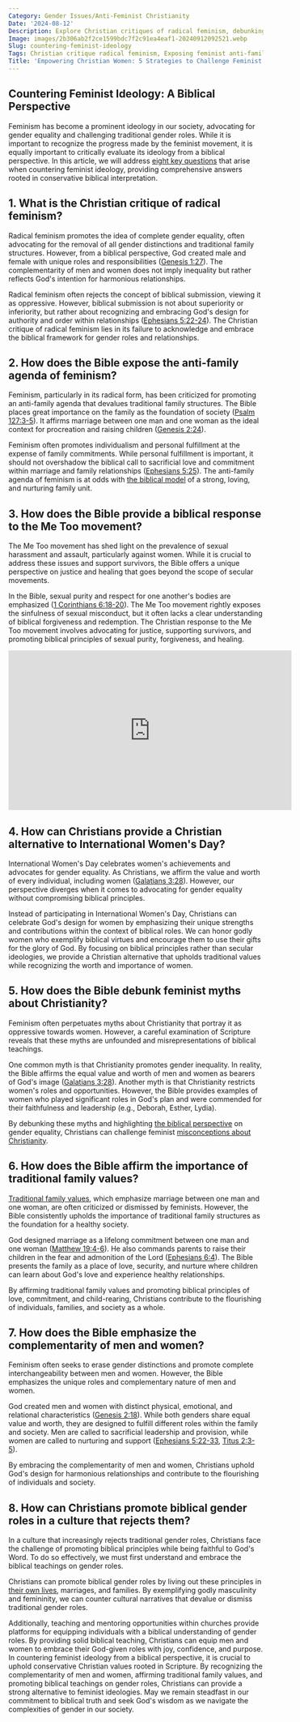 ```yaml
---
Category: Gender Issues/Anti-Feminist Christianity
Date: '2024-08-12'
Description: Explore Christian critiques of radical feminism, debunking feminist myths through a biblical lens, and providing an alternative perspective on International Women's Day in this insightful article.
Image: images/2b306ab2f2ce1599bdc7f2c91ea4eaf1-20240912092521.webp
Slug: countering-feminist-ideology
Tags: Christian critique radical feminism, Exposing feminist anti-family agenda, Biblical response Me Too movement, Christian alternative International Women's Day, Debunking feminist myths Christianity
Title: 'Empowering Christian Women: 5 Strategies to Challenge Feminist Ideology'
---
```


## Countering Feminist Ideology: A Biblical Perspective
Feminism has become a prominent ideology in our society, advocating for gender equality and challenging traditional gender roles. While it is important to recognize the progress made by the feminist movement, it is equally important to critically evaluate its ideology from a biblical perspective. In this article, we will address [eight key questions](/biblical-womanhood) that arise when countering feminist ideology, providing comprehensive answers rooted in conservative biblical interpretation.

## 1. What is the Christian critique of radical feminism?
Radical feminism promotes the idea of complete gender equality, often advocating for the removal of all gender distinctions and traditional family structures. However, from a biblical perspective, God created male and female with unique roles and responsibilities ([Genesis 1:27](https://www.bibleref.com/Genesis/1/Genesis-1-27.html)). The complementarity of men and women does not imply inequality but rather reflects God's intention for harmonious relationships.

Radical feminism often rejects the concept of biblical submission, viewing it as oppressive. However, biblical submission is not about superiority or inferiority, but rather about recognizing and embracing God's design for authority and order within relationships ([Ephesians 5:22-24](https://www.bibleref.com/Ephesians/5/Ephesians-5-22.html)). The Christian critique of radical feminism lies in its failure to acknowledge and embrace the biblical framework for gender roles and relationships.

## 2. How does the Bible expose the anti-family agenda of feminism?
Feminism, particularly in its radical form, has been criticized for promoting an anti-family agenda that devalues traditional family structures. The Bible places great importance on the family as the foundation of society ([Psalm 127:3-5](https://www.bibleref.com/Psalm/127/Psalm-127-3.html)). It affirms marriage between one man and one woman as the ideal context for procreation and raising children ([Genesis 2:24](https://www.bibleref.com/Genesis/2/Genesis-2-24.html)).

Feminism often promotes individualism and personal fulfillment at the expense of family commitments. While personal fulfillment is important, it should not overshadow the biblical call to sacrificial love and commitment within marriage and family relationships ([Ephesians 5:25](https://www.bibleref.com/Ephesians/5/Ephesians-5-25.html)). The anti-family agenda of feminism is at odds with [the biblical model](/biblical-marriage-hierarchy) of a strong, loving, and nurturing family unit.

## 3. How does the Bible provide a biblical response to the Me Too movement?
The Me Too movement has shed light on the prevalence of sexual harassment and assault, particularly against women. While it is crucial to address these issues and support survivors, the Bible offers a unique perspective on justice and healing that goes beyond the scope of secular movements.

In the Bible, sexual purity and respect for one another's bodies are emphasized ([1 Corinthians 6:18-20](https://www.bibleref.com/1-Corinthians/6/1-Corinthians-6-18.html)). The Me Too movement rightly exposes the sinfulness of sexual misconduct, but it often lacks a clear understanding of biblical forgiveness and redemption. The Christian response to the Me Too movement involves advocating for justice, supporting survivors, and promoting biblical principles of sexual purity, forgiveness, and healing.


<iframe width="560" height="315" src="https://www.youtube.com/embed/BLr4CrX9NUs" frameborder="0" allow="autoplay; encrypted-media" allowfullscreen></iframe>


## 4. How can Christians provide a Christian alternative to International Women's Day?
International Women's Day celebrates women's achievements and advocates for gender equality. As Christians, we affirm the value and worth of every individual, including women ([Galatians 3:28](https://www.bibleref.com/Galatians/3/Galatians-3-28.html)). However, our perspective diverges when it comes to advocating for gender equality without compromising biblical principles.

Instead of participating in International Women's Day, Christians can celebrate God's design for women by emphasizing their unique strengths and contributions within the context of biblical roles. We can honor godly women who exemplify biblical virtues and encourage them to use their gifts for the glory of God. By focusing on biblical principles rather than secular ideologies, we provide a Christian alternative that upholds traditional values while recognizing the worth and importance of women.

## 5. How does the Bible debunk feminist myths about Christianity?
Feminism often perpetuates myths about Christianity that portray it as oppressive towards women. However, a careful examination of Scripture reveals that these myths are unfounded and misrepresentations of biblical teachings.

One common myth is that Christianity promotes gender inequality. In reality, the Bible affirms the equal value and worth of men and women as bearers of God's image ([Galatians 3:28](https://www.bibleref.com/Galatians/3/Galatians-3-28.html)). Another myth is that Christianity restricts women's roles and opportunities. However, the Bible provides examples of women who played significant roles in God's plan and were commended for their faithfulness and leadership (e.g., Deborah, Esther, Lydia).

By debunking these myths and highlighting [the biblical perspective](/restricting-divorce-grounds) on gender equality, Christians can challenge feminist [misconceptions about Christianity](/debunking-5-common-myths-about-christianity).

## 6. How does the Bible affirm the importance of traditional family values?
[Traditional family values](/uk-christian-identity), which emphasize marriage between one man and one woman, are often criticized or dismissed by feminists. However, the Bible consistently upholds the importance of traditional family structures as the foundation for a healthy society.

God designed marriage as a lifelong commitment between one man and one woman ([Matthew 19:4-6](https://www.bibleref.com/Matthew/19/Matthew-19-4.html)). He also commands parents to raise their children in the fear and admonition of the Lord ([Ephesians 6:4](https://www.bibleref.com/Ephesians/6/Ephesians-6-4.html)). The Bible presents the family as a place of love, security, and nurture where children can learn about God's love and experience healthy relationships.

By affirming traditional family values and promoting biblical principles of love, commitment, and child-rearing, Christians contribute to the flourishing of individuals, families, and society as a whole.

## 7. How does the Bible emphasize the complementarity of men and women?
Feminism often seeks to erase gender distinctions and promote complete interchangeability between men and women. However, the Bible emphasizes the unique roles and complementary nature of men and women.

God created men and women with distinct physical, emotional, and relational characteristics ([Genesis 2:18](https://www.bibleref.com/Genesis/2/Genesis-2-18.html)). While both genders share equal value and worth, they are designed to fulfill different roles within the family and society. Men are called to sacrificial leadership and provision, while women are called to nurturing and support ([Ephesians 5:22-33](https://www.bibleref.com/Ephesians/5/Ephesians-5-22.html), [Titus 2:3-5](https://www.bibleref.com/Titus/2/Titus-2-3.html)).

By embracing the complementarity of men and women, Christians uphold God's design for harmonious relationships and contribute to the flourishing of individuals and society.

## 8. How can Christians promote biblical gender roles in a culture that rejects them?
In a culture that increasingly rejects traditional gender roles, Christians face the challenge of promoting biblical principles while being faithful to God's Word. To do so effectively, we must first understand and embrace the biblical teachings on gender roles.

Christians can promote biblical gender roles by living out these principles in [their own lives](/uncovering-the-divine-journey-of-jesus-exploring-the-life-of-christ), marriages, and families. By exemplifying godly masculinity and femininity, we can counter cultural narratives that devalue or dismiss traditional gender roles.

Additionally, teaching and mentoring opportunities within churches provide platforms for equipping individuals with a biblical understanding of gender roles. By providing solid biblical teaching, Christians can equip men and women to embrace their God-given roles with joy, confidence, and purpose.
In countering feminist ideology from a biblical perspective, it is crucial to uphold conservative Christian values rooted in Scripture. By recognizing the complementarity of men and women, affirming traditional family values, and promoting biblical teachings on gender roles, Christians can provide a strong alternative to feminist ideologies. May we remain steadfast in our commitment to biblical truth and seek God's wisdom as we navigate the complexities of gender in our society.